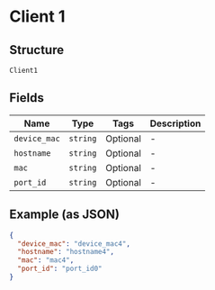
# Client 1

## Structure

`Client1`

## Fields

| Name | Type | Tags | Description |
|  --- | --- | --- | --- |
| `device_mac` | `string` | Optional | - |
| `hostname` | `string` | Optional | - |
| `mac` | `string` | Optional | - |
| `port_id` | `string` | Optional | - |

## Example (as JSON)

```json
{
  "device_mac": "device_mac4",
  "hostname": "hostname4",
  "mac": "mac4",
  "port_id": "port_id0"
}
```

